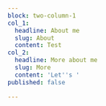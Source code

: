 ```yaml
---
block: two-column-1
col_1:
  headline: About me
  slug: About
  content: Test
col_2:
  headline: More about me
  slug: More
  content: 'Let''s '
published: false

---
```

